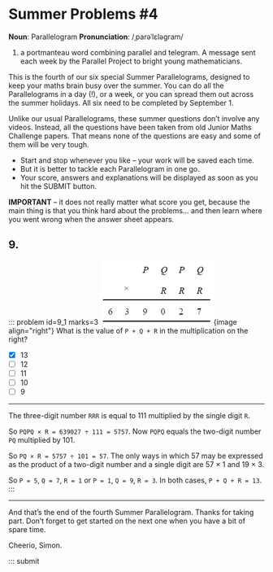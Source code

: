 # Summer Problems #4

<div class="dictionary">

__Noun__: Parallelogram
__Pronunciation__: /ˌparəˈlɛləɡram/

1. a portmanteau word combining parallel and telegram. A message sent each
week by the Parallel Project to bright young mathematicians.

</div>

This is the fourth of our six special Summer Parallelograms, designed to keep your maths brain busy over the summer. You can do all the Parallelograms in a day (!), or a week, or you can spread them out across the summer holidays. All six need to be completed by September 1.

Unlike our usual Parallelograms, these summer questions don’t involve any videos. Instead, all the questions have been taken from old Junior Maths Challenge papers. That means none of the questions are easy and some of them will be very tough.

* Start and stop whenever you like – your work will be saved each time.
* But it is better to tackle each Parallelogram in one go.
* Your score, answers and explanations will be displayed as soon as you hit the SUBMIT button.

__IMPORTANT__ – it does not really matter what score you get, because the main thing is that you think hard about the problems... and then learn where you went wrong when the answer sheet appears.




## 9.

::: problem id=9_1 marks=3
![](/resources/2018summer-8-4/9-multiplication-queston.gif){image align="right"}
What is the value of `P + Q + R` in the multiplication on the right?

* [x] 13
* [ ] 12
* [ ] 11
* [ ] 10
* [ ] 9

---

The three-digit number `RRR` is equal to 111 multiplied by the single digit `R`.

So `PQPQ × R = 639027 ÷ 111 = 5757`. Now `PQPQ` equals the two-digit number `PQ` multiplied by 101.

So `PQ × R = 5757 ÷ 101 = 57`. The only ways in which 57 may be expressed as the product of a two-digit number and a single digit are 57 × 1 and 19 × 3.

So `P = 5`, `Q = 7`, `R = 1` or  `P = 1`, `Q = 9`, `R = 3`. In both cases, `P + Q + R = 13`.
:::


***

And that’s the end of the fourth Summer Parallelogram. Thanks for taking part. Don’t forget to get started on the next one when you have a bit of spare time.

Cheerio,
Simon.

::: submit
